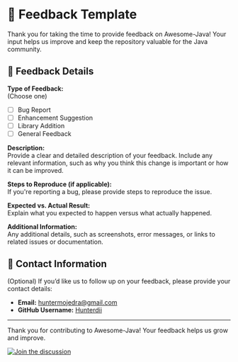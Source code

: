 # 📝 Feedback Template

Thank you for taking the time to provide feedback on Awesome-Java! Your input helps us improve and keep the repository valuable for the Java community.

## 🌟 Feedback Details

**Type of Feedback:**  
(Choose one)  
- [ ] Bug Report  
- [ ] Enhancement Suggestion  
- [ ] Library Addition  
- [ ] General Feedback

**Description:**  
Provide a clear and detailed description of your feedback. Include any relevant information, such as why you think this change is important or how it can be improved.

**Steps to Reproduce (if applicable):**  
If you're reporting a bug, please provide steps to reproduce the issue.

**Expected vs. Actual Result:**  
Explain what you expected to happen versus what actually happened.

**Additional Information:**  
Any additional details, such as screenshots, error messages, or links to related issues or documentation.

## 📅 Contact Information

(Optional) If you’d like us to follow up on your feedback, please provide your contact details:

- **Email:** huntermojedra@gmail.com
- **GitHub Username:** [Hunterdii](https://github.com/Hunterdii)

---

Thank you for contributing to Awesome-Java! Your feedback helps us grow and improve.

[![Join the discussion](https://img.shields.io/badge/Join-Discussion-blue)](https://github.com/Hunterdii/Awesome-Java/discussions)
